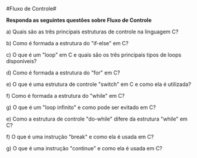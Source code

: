 #Fluxo de Controle#
>
**Responda as seguintes questões sobre Fluxo de Controle**
>
a) Quais são as três principais estruturas de controle na linguagem C?

b) Como é formada a estrutura do "if-else" em C?

c) O que é um "loop" em C e quais são os três principais tipos de loops disponíveis?

d) Como é formada a estrutura do "for" em C?

e) O que é uma estrutura de controle "switch" em C e como ela é utilizada?

f) Como é formada a estrutura do "while" em C?

g) O que é um "loop infinito" e como pode ser evitado em C?

e) Como a estrutura de controle "do-while" difere da estrutura "while" em C?

f) O que é uma instrução "break" e como ela é usada em C?

g) O que é uma instrução "continue" e como ela é usada em C?
>


